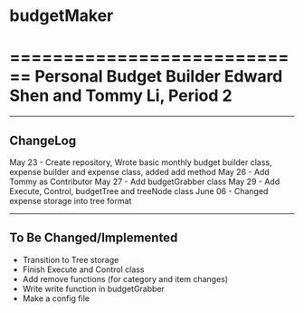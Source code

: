 # budgetMaker

============================
Personal Budget Builder
Edward Shen and Tommy Li, Period 2
============================

----------------------------
ChangeLog
----------------------------
May 23 - Create repository,  Wrote basic monthly budget builder class, expense builder and expense class, added add method
May 26 - Add Tommy as Contributor
May 27 - Add budgetGrabber class
May 29 - Add Execute, Control, budgetTree and treeNode class
June 06 - Changed expense storage into tree format

----------------------------
To Be Changed/Implemented
----------------------------
- Transition to Tree storage
- Finish Execute and Control class
- Add remove functions (for category and item changes)
- Write write function in budgetGrabber
- Make a config file
